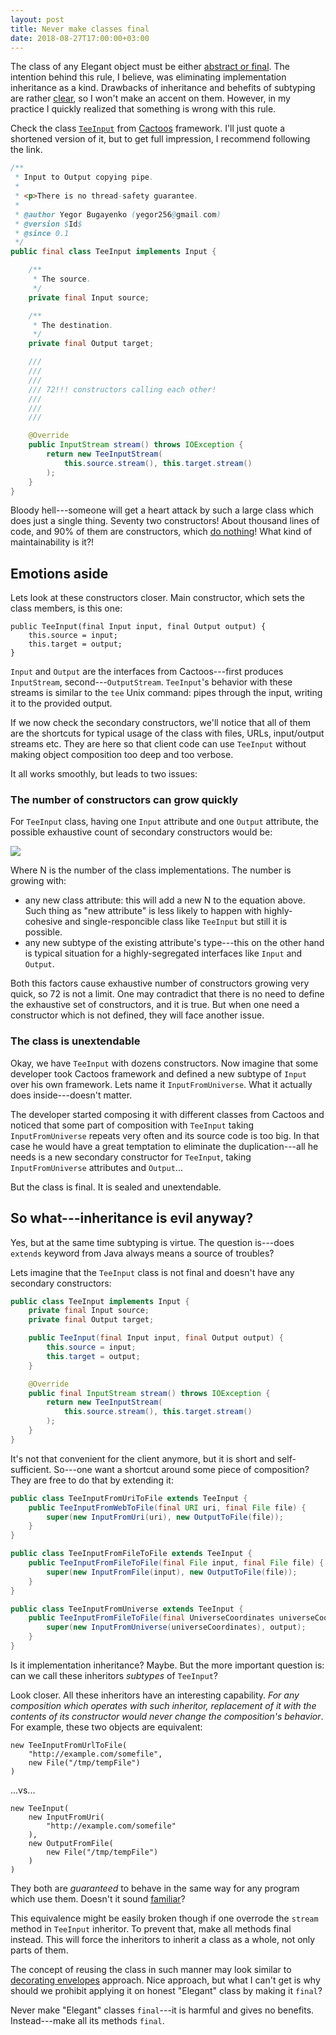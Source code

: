 ```yaml
---
layout: post
title: Never make classes final
date: 2018-08-27T17:00:00+03:00
---
```


The class of any Elegant object must be either 
[abstract or final](https://www.yegor256.com/2014/11/20/seven-virtues-of-good-object.html#7-his-class-is-either-final-or-abstract).
The intention behind this rule, I believe, was eliminating implementation inheritance as a kind. Drawbacks of 
inheritance and behefits of subtyping are rather [clear](https://www.yegor256.com/2016/09/13/inheritance-is-procedural.html), 
so I won't make an accent on them. However, in my practice I quickly realized that something is wrong with this rule.

Check the class
[`TeeInput`](https://github.com/yegor256/cactoos/blob/0.13.3/src/main/java/org/cactoos/io/TeeInput.java) from
[Cactoos](https://github.com/yegor256/cactoos) framework. I'll just quote a shortened version of it, but to get full 
impression, I recommend following the link.

```java
/**
 * Input to Output copying pipe.
 *
 * <p>There is no thread-safety guarantee.
 *
 * @author Yegor Bugayenko (yegor256@gmail.com)
 * @version $Id$
 * @since 0.1
 */
public final class TeeInput implements Input {

    /**
     * The source.
     */
    private final Input source;

    /**
     * The destination.
     */
    private final Output target;

    ///
    ///
    ///
    /// 72!!! constructors calling each other!
    ///
    ///
    ///

    @Override
    public InputStream stream() throws IOException {
        return new TeeInputStream(
            this.source.stream(), this.target.stream()
        );
    }
}
```

Bloody hell---someone will get a heart attack by such a large class which does just a single thing. Seventy two 
constructors! About thousand lines of code, and 90% of them are constructors, which
[do nothing](https://www.yegor256.com/2015/05/07/ctors-must-be-code-free.html)! What kind of
maintainability is it?!

## Emotions aside

Lets look at these constructors closer. Main constructor, which sets the class members, is this one:

```
public TeeInput(final Input input, final Output output) {
    this.source = input;
    this.target = output;
}
```

`Input` and `Output` are the interfaces from Cactoos---first produces `InputStream`, second---`OutputStream`. 
`TeeInput`'s behavior with these streams is similar to the `tee` Unix command: pipes through the input, 
writing it to the provided output. 

If we now check the secondary constructors, we'll notice that all of them are the shortcuts for typical usage of the 
class with files, URLs, input/output streams etc. They are here so that client code can use `TeeInput` without making 
object composition too deep and too verbose.

It all works smoothly, but leads to two issues:

### The number of constructors can grow quickly

For `TeeInput` class, having one `Input` attribute and one `Output` attribute, the possible exhaustive count of 
secondary constructors would be:

<img src="http://latex.codecogs.com/gif.latex?N_{Input}\times N_{Output}" border="0"/>

Where N is the number of the class implementations. The number is growing with:
- any new class attribute: this will add a new N to the equation above. Such thing as "new attribute" is less likely to 
happen with highly-cohesive and single-responcible class like `TeeInput` but still it is possible.
- any new subtype of the existing attribute's type---this on the other hand is typical situation for a 
highly-segregated interfaces like `Input` and `Output`.

Both this factors cause exhaustive number of constructors growing very quick, so 72 is not a limit. 
One may contradict that there is no need to define the exhaustive set of constructors, and it is true.
But when one need a constructor which is not defined, they will face another issue.

### The class is unextendable

Okay, we have `TeeInput` with dozens constructors. Now imagine that some developer took Cactoos framework and defined
a new subtype of `Input` over his own framework. Lets name it `InputFromUniverse`. What it actually does inside---doesn't matter. 

The developer started composing it with different classes from Cactoos and noticed that some part of 
composition with `TeeInput` taking `InputFromUniverse` repeats very often and its source code is too big. In that case he would have a 
great temptation to eliminate the duplication---all he needs is a new secondary constructor for `TeeInput`, taking 
`InputFromUniverse` attributes and `Output`...
 
But the class is final. It is sealed and unextendable.

## So what---inheritance is evil anyway?

Yes, but at the same time subtyping is virtue.
The question is---does `extends` keyword from Java always means a source of troubles?

Lets imagine that the `TeeInput` class is not final and doesn't have any secondary constructors:

```java
public class TeeInput implements Input {
    private final Input source;
    private final Output target;

    public TeeInput(final Input input, final Output output) {
        this.source = input;
        this.target = output;
    }

    @Override
    public final InputStream stream() throws IOException {
        return new TeeInputStream(
            this.source.stream(), this.target.stream()
        );
    }
}
``` 

It's not that convenient for the client anymore, but it is short and self-sufficient. So---one want a shortcut around
some piece of composition? They are free to do that by extending it:

```java
public class TeeInputFromUriToFile extends TeeInput {
    public TeeInputFromWebToFile(final URI uri, final File file) {
        super(new InputFromUri(uri), new OutputToFile(file));
    }
}

public class TeeInputFromFileToFile extends TeeInput {
    public TeeInputFromFileToFile(final File input, final File file) {
        super(new InputFromFile(input), new OutputToFile(file));
    }
}

public class TeeInputFromUniverse extends TeeInput {
    public TeeInputFromFileToFile(final UniverseCoordinates universeCoordinates, final Output output) {
        super(new InputFromUniverse(universeCoordinates), output);
    }
}
```

Is it implementation inheritance? Maybe. But the more important question is: can we call these inheritors 
*subtypes* of `TeeInput`?

Look closer. All these inheritors have an interesting capability. *For any composition which operates 
with such inheritor, replacement of it with the contents of its constructor would never change the composition's 
behavior*. For example, these two objects are equivalent:

```
new TeeInputFromUrlToFile(
    "http://example.com/somefile",
    new File("/tmp/tempFile")
)
```
...vs...
```
new TeeInput(
    new InputFromUri(
        "http://example.com/somefile"
    ),
    new OutputFromFile(
        new File("/tmp/tempFile")
    )
)
```

They both are *guaranteed* to behave in the same way for any program which use them. Doesn't it sound 
[familiar](https://en.wikipedia.org/wiki/Liskov_substitution_principle)?

This equivalence might be easily broken though if one overrode the `stream` method in `TeeInput` inheritor. To 
prevent that, make all methods final instead. This will force the inheritors to inherit a class as a whole, not only 
parts of them.

The concept of reusing the class in such manner may look similar to 
[decorating envelopes](https://www.yegor256.com/2017/01/31/decorating-envelopes.html) approach. Nice approach, but 
what I can't get is why should we prohibit applying it on honest "Elegant" class by making it `final`?

Never make "Elegant" classes `final`---it is harmful and gives no benefits. Instead---make all its methods `final`.
